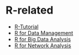 # R-related
- [R-Tutorial](./R-Tutorial/index.html)
- [R for Data Management](./R-for-Data-Management/index.html)
- [R for Big Data Analysis](./R-for-BigData-Analysis/index.html)
- [R for Network Analysis](R/R-for-Network-Analysis/index.html)
